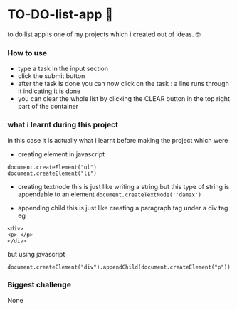 # TO-DO-list-app 📑
to do list app is one of my projects which i created 
out of ideas. 🤓

### How to use 
- type a task in the input section  
- click the submit button 
- after the task is done you can now click on the task : a line runs through it 
indicating it is done 
- you can clear the whole list by clicking the CLEAR button in the top right part of the container 

### what i learnt during this project 
in this case it is actually what i learnt before making the project which were 

- creating element in javascript
```
document.createElement("ul")
document.createElement("li")
```

- creating textnode 
this is just like writing a string but this type of string is appendable to an element 
`document.createTextNode(''damax')`

- appending child 
this is just like creating a paragraph tag under a div tag eg 
```
<div>
<p> </p>
</div>
```
but using javascript 
```
document.createElement("div").appendChild(document.createElement("p"))

```
### Biggest challenge 
None
